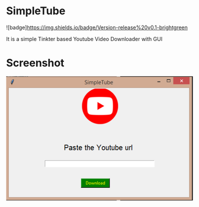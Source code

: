 # SimpleTube
![badge]https://img.shields.io/badge/Version-release%20v0.1-brightgreen

It is a simple Tinkter based Youtube Video Downloader with GUI 

# Screenshot
![capture](https://raw.githubusercontent.com/Dhanushkgowda3/SimpleTube/master/Capture.PNG)
